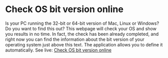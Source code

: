 # Check OS bit version online
Is your PC running the 32-bit or 64-bit version of Mac, Linux or Windows? Do you want to find this out? This webpage will check your OS and show you results in no time. In fact, the check has been already completed, and right now you can find the information about the bit version of your operating system just above this text. The application allows you to define it automatically.
See live: [Check OS bit version online](http://toolster.net/os_bit_checker)
